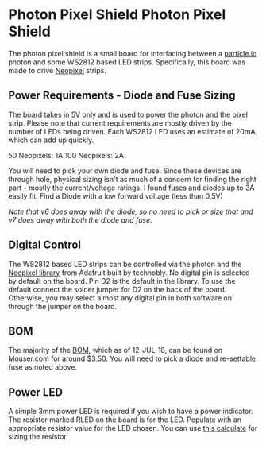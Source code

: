 Photon Pixel Shield
Photon Pixel Shield
========
The photon pixel shield is a small board for interfacing between a [particle.io](https://www.particle.io/) photon and some WS2812 based LED strips.  Specifically, this board was made to drive [Neopixel](https://www.adafruit.com/category/168) strips.

Power Requirements - Diode and Fuse Sizing
--------
The board takes in 5V only  and is used to power the photon and the pixel strip.  Please note that current requirements are mostly driven by the number of LEDs being driven.  Each WS2812 LED uses an estimate of 20mA, which can add up quickly.

50   Neopixels: 1A
100 Neopixels: 2A

You will need to pick your own diode and fuse.  Since these devices are through hole, physical sizing isn't as much of a concern for finding the right part - mostly the current/voltage ratings.  I found fuses and diodes up to 3A easily fit.  Find a Diode with a low forward voltage (less than 0.5V)

_Note that v6 does away with the diode, so no need to pick or size that and v7 does away with both the diode and fuse._

Digital Control
--------
The WS2812 based LED strips can be controlled via the photon and the [Neopixel library](https://github.com/technobly/SparkCore-NeoPixel) from Adafruit built by technobly.  No digital pin is selected by default on the board.  Pin D2 is the default in the library.  To use the default connect the solder jumper for D2 on the back of the board.  Otherwise, you may select almost any digital pin in both software on through the jumper on the board.

BOM
--------
The majority of the [BOM](http://www.mouser.com/ProjectManager/ProjectDetail.aspx?AccessID=84ec81cb7a), which as of 12-JUL-18, can be found on Mouser.com for around $3.50.  You will need to pick a diode and re-settable fuse as noted above.

Power LED
--------
A simple 3mm power LED is required if you wish to have a power indicator.  The resistor marked RLED on the board is for the LED.  Populate with an appropriate resistor value for the LED chosen.  You can use [this calculate](http://ledcalc.com) for sizing the resistor.
